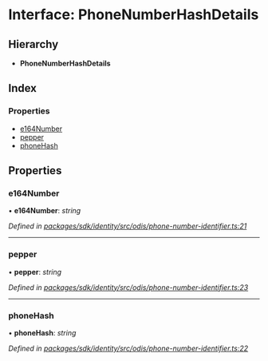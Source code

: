 # Interface: PhoneNumberHashDetails

## Hierarchy

* **PhoneNumberHashDetails**

## Index

### Properties

* [e164Number](_odis_phone_number_identifier_.phonenumberhashdetails.md#e164number)
* [pepper](_odis_phone_number_identifier_.phonenumberhashdetails.md#pepper)
* [phoneHash](_odis_phone_number_identifier_.phonenumberhashdetails.md#phonehash)

## Properties

###  e164Number

• **e164Number**: *string*

*Defined in [packages/sdk/identity/src/odis/phone-number-identifier.ts:21](https://github.com/celo-org/celo-monorepo/blob/master/packages/sdk/identity/src/odis/phone-number-identifier.ts#L21)*

___

###  pepper

• **pepper**: *string*

*Defined in [packages/sdk/identity/src/odis/phone-number-identifier.ts:23](https://github.com/celo-org/celo-monorepo/blob/master/packages/sdk/identity/src/odis/phone-number-identifier.ts#L23)*

___

###  phoneHash

• **phoneHash**: *string*

*Defined in [packages/sdk/identity/src/odis/phone-number-identifier.ts:22](https://github.com/celo-org/celo-monorepo/blob/master/packages/sdk/identity/src/odis/phone-number-identifier.ts#L22)*
